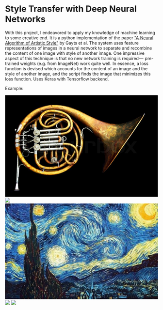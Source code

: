 # Style Transfer with Deep Neural Networks
With this project, I endeavored to apply my knowledge of machine learning to some creative end.
It is a python implementation of the paper <a target="_blank" href="https://arxiv.org/pdf/1508.06576.pdf">"A Neural Algorithm of Artistic Style"</a>
by Gayts et al. The system uses feature representations of images in a neural network to separate and recombine the content of one
image with style of another image. One impressive aspect of this technique is that no new network training is required — 
pre-trained weights (e.g. from ImageNet) work quite well. In essence, a loss function is devised which accounts for the content of
an image and the style of another image, and the script finds the image that minimizes this loss function.
Uses Keras with Tensorflow backend.

Example:

<img width="600" alight="middle" src="https://github.com/broden-wanner/artwithai/blob/master/initial_images/french_horn.jpg">
<img width="100" src="https://img.icons8.com/metro/1600/plus-math.png">
<img width="600" src="https://github.com/broden-wanner/artwithai/blob/master/initial_images/starry_night.jpg">
<img width="100" src="https://img.icons8.com/metro/1600/equal-sign.png">
<img width="600" src="https://github.com/broden-wanner/artwithai/blob/master/output/horn_and_starry_night01/collected_images.gif">
